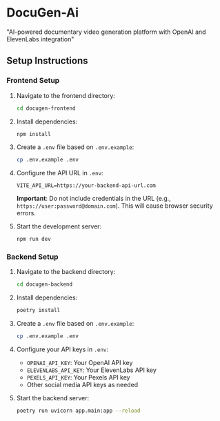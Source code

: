 # DocuGen-Ai
"AI-powered documentary video generation platform with OpenAI and ElevenLabs integration"

## Setup Instructions

### Frontend Setup
1. Navigate to the frontend directory:
   ```bash
   cd docugen-frontend
   ```

2. Install dependencies:
   ```bash
   npm install
   ```

3. Create a `.env` file based on `.env.example`:
   ```bash
   cp .env.example .env
   ```

4. Configure the API URL in `.env`:
   ```
   VITE_API_URL=https://your-backend-api-url.com
   ```
   **Important**: Do not include credentials in the URL (e.g., `https://user:password@domain.com`). This will cause browser security errors.

5. Start the development server:
   ```bash
   npm run dev
   ```

### Backend Setup
1. Navigate to the backend directory:
   ```bash
   cd docugen-backend
   ```

2. Install dependencies:
   ```bash
   poetry install
   ```

3. Create a `.env` file based on `.env.example`:
   ```bash
   cp .env.example .env
   ```

4. Configure your API keys in `.env`:
   - `OPENAI_API_KEY`: Your OpenAI API key
   - `ELEVENLABS_API_KEY`: Your ElevenLabs API key
   - `PEXELS_API_KEY`: Your Pexels API key
   - Other social media API keys as needed

5. Start the backend server:
   ```bash
   poetry run uvicorn app.main:app --reload
   ```
